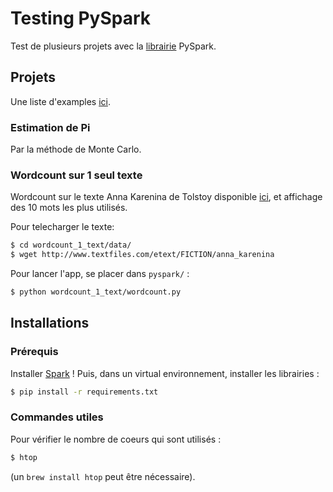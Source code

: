 # Testing PySpark

Test de plusieurs projets avec la 
[librairie](https://spark.apache.org/docs/latest/api/python/index.html) 
PySpark.

## Projets

Une liste d'examples [ici](https://github.com/apache/spark/tree/master/examples/src/main/python).

### Estimation de Pi

Par la méthode de Monte Carlo.

### Wordcount sur 1 seul texte

Wordcount sur le texte Anna Karenina de Tolstoy disponible 
[ici](http://www.textfiles.com/etext/FICTION/anna_karenina), et affichage des 10 mots les plus utilisés.

Pour telecharger le texte:
```bash
$ cd wordcount_1_text/data/
$ wget http://www.textfiles.com/etext/FICTION/anna_karenina
```

Pour lancer l'app, se placer dans `pyspark/` :
```bash
$ python wordcount_1_text/wordcount.py
```

## Installations
### Prérequis

Installer [Spark](https://spark.apache.org/docs/latest/) !
Puis, dans un virtual environnement, installer les librairies :

```bash
$ pip install -r requirements.txt
```

### Commandes utiles

Pour vérifier le nombre de coeurs qui sont utilisés : 
````bash
$ htop
````
(un `brew install htop` peut être nécessaire).
